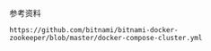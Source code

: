 参考资料

``https://github.com/bitnami/bitnami-docker-zookeeper/blob/master/docker-compose-cluster.yml``